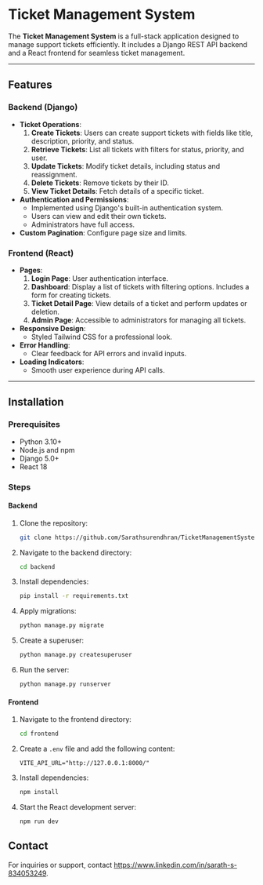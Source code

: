 # Ticket Management System

The **Ticket Management System** is a full-stack application designed to manage support tickets efficiently. It includes a Django REST API backend and a React frontend for seamless ticket management.

---

## Features

### Backend (Django)
- **Ticket Operations**:
  1. **Create Tickets**: Users can create support tickets with fields like title, description, priority, and status.
  2. **Retrieve Tickets**: List all tickets with filters for status, priority, and user.
  3. **Update Tickets**: Modify ticket details, including status and reassignment.
  4. **Delete Tickets**: Remove tickets by their ID.
  5. **View Ticket Details**: Fetch details of a specific ticket.
- **Authentication and Permissions**:
  - Implemented using Django's built-in authentication system.
  - Users can view and edit their own tickets.
  - Administrators have full access.
- **Custom Pagination**: Configure page size and limits.

### Frontend (React)
- **Pages**:
  1. **Login Page**: User authentication interface.
  2. **Dashboard**: Display a list of tickets with filtering options. Includes a form for creating tickets.
  3. **Ticket Detail Page**: View details of a ticket and perform updates or deletion.
  4. **Admin Page**: Accessible to administrators for managing all tickets.
- **Responsive Design**:
  - Styled  Tailwind CSS for a professional look.
- **Error Handling**:
  - Clear feedback for API errors and invalid inputs.
- **Loading Indicators**:
  - Smooth user experience during API calls.

---

## Installation

### Prerequisites
- Python 3.10+
- Node.js and npm
- Django 5.0+
- React 18

### Steps

#### Backend
1. Clone the repository:
   ```bash
   git clone https://github.com/Sarathsurendhran/TicketManagementSystem.git
   ```
2. Navigate to the backend directory:
   ```bash
   cd backend
   ```
3. Install dependencies:
   ```bash
   pip install -r requirements.txt
   ```
4. Apply migrations:
   ```bash
   python manage.py migrate
   ```
5. Create a superuser:
   ```bash
   python manage.py createsuperuser
   ```
6. Run the server:
   ```bash
   python manage.py runserver
   ```

#### Frontend
1. Navigate to the frontend directory:
   ```bash
   cd frontend
   ```
2. Create a `.env` file and add the following content:
   ```env
   VITE_API_URL="http://127.0.0.1:8000/"
   ```
3. Install dependencies:
   ```bash
   npm install
   ```
4. Start the React development server:
   ```bash
   npm run dev
   ```

## Contact

For inquiries or support, contact https://www.linkedin.com/in/sarath-s-834053249.

